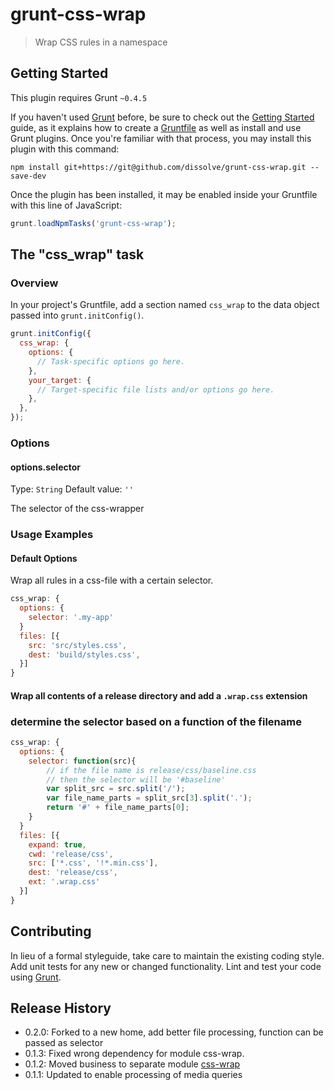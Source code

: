 # grunt-css-wrap

> Wrap CSS rules in a namespace

## Getting Started
This plugin requires Grunt `~0.4.5`

If you haven't used [Grunt](http://gruntjs.com/) before, be sure to check out the [Getting Started](http://gruntjs.com/getting-started) guide, as it explains how to create a [Gruntfile](http://gruntjs.com/sample-gruntfile) as well as install and use Grunt plugins. Once you're familiar with that process, you may install this plugin with this command:

```shell
npm install git+https://git@github.com/dissolve/grunt-css-wrap.git --save-dev
```

Once the plugin has been installed, it may be enabled inside your Gruntfile with this line of JavaScript:

```js
grunt.loadNpmTasks('grunt-css-wrap');
```

## The "css_wrap" task

### Overview
In your project's Gruntfile, add a section named `css_wrap` to the data object passed into `grunt.initConfig()`.

```js
grunt.initConfig({
  css_wrap: {
    options: {
      // Task-specific options go here.
    },
    your_target: {
      // Target-specific file lists and/or options go here.
    },
  },
});
```

### Options

#### options.selector
Type: `String`
Default value: `''`

The selector of the css-wrapper

### Usage Examples

#### Default Options
Wrap all rules in a css-file with a certain selector.

```js
css_wrap: {
  options: {
    selector: '.my-app'
  }
  files: [{
    src: 'src/styles.css',
    dest: 'build/styles.css',
  }]
}
```

#### Wrap all contents of a release directory and add a `.wrap.css` extension
### determine the selector based on a function of the filename
```js
css_wrap: {
  options: {
    selector: function(src){
        // if the file name is release/css/baseline.css
        // then the selector will be '#baseline'
        var split_src = src.split('/');
        var file_name_parts = split_src[3].split('.');
        return '#' + file_name_parts[0];
    }
  }
  files: [{
    expand: true,
    cwd: 'release/css',
    src: ['*.css', '!*.min.css'],
    dest: 'release/css',
    ext: '.wrap.css'
  }]
}
```

## Contributing
In lieu of a formal styleguide, take care to maintain the existing coding style. Add unit tests for any new or changed functionality. Lint and test your code using [Grunt](http://gruntjs.com/).

## Release History
 -  0.2.0: Forked to a new home, add better file processing, function can be passed as selector
 -  0.1.3: Fixed wrong dependency for module css-wrap.
 -  0.1.2: Moved business to separate module [css-wrap](https://github.com/benignware/css-wrap)
 -  0.1.1: Updated to enable processing of media queries

